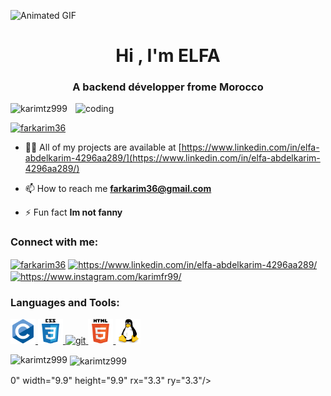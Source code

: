 ![Animated GIF](https://giffiles.alphacoders.com/120/120237.gif)
<h1 align="center">Hi <i class="fi fi-ts-circle-small"></i>, I'm ELFA</h1>
<h3 align="center">A backend développer frome Morocco</h3>
<img align="right"alt="coding"width="400"src="https://i.pinimg.com/originals/06/60/ef/0660efe82fa3da42ed56eef013171835.gif">
<p align="left"> <img src="https://komarev.com/ghpvc/?username=karimtz999&label=Profile%20views&color=0e75b6&style=flat" alt="karimtz999" /> </p>

<p align="left"> <a href="https://twitter.com/farkarim36" target="blank"><img src="https://img.shields.io/twitter/follow/farkarim36?logo=twitter&style=for-the-badge" alt="farkarim36" /></a> </p>

- 👨‍💻 All of my projects are available at [https://www.linkedin.com/in/elfa-abdelkarim-4296aa289/](https://www.linkedin.com/in/elfa-abdelkarim-4296aa289/)

- 📫 How to reach me **farkarim36@gmail.com**

- ⚡ Fun fact **Im not fanny**

<h3 align="left">Connect with me:</h3>
<p align="left">
<a href="https://twitter.com/farkarim36" target="blank"><img align="center" src="https://raw.githubusercontent.com/rahuldkjain/github-profile-readme-generator/master/src/images/icons/Social/twitter.svg" alt="farkarim36" height="30" width="40" /></a>
<a href="https://linkedin.com/in/https://www.linkedin.com/in/elfa-abdelkarim-4296aa289/" target="blank"><img align="center" src="https://raw.githubusercontent.com/rahuldkjain/github-profile-readme-generator/master/src/images/icons/Social/linked-in-alt.svg" alt="https://www.linkedin.com/in/elfa-abdelkarim-4296aa289/" height="30" width="40" /></a>
<a href="https://instagram.com/https://www.instagram.com/karimfr99/" target="blank"><img align="center" src="https://raw.githubusercontent.com/rahuldkjain/github-profile-readme-generator/master/src/images/icons/Social/instagram.svg" alt="https://www.instagram.com/karimfr99/" height="30" width="40" /></a>
</p>

<h3 align="left">Languages and Tools:</h3>
<p align="left"> <a href="https://www.cprogramming.com/" target="_blank" rel="noreferrer"> <img src="https://raw.githubusercontent.com/devicons/devicon/master/icons/c/c-original.svg" alt="c" width="40" height="40"/> </a> <a href="https://www.w3schools.com/css/" target="_blank" rel="noreferrer"> <img src="https://raw.githubusercontent.com/devicons/devicon/master/icons/css3/css3-original-wordmark.svg" alt="css3" width="40" height="40"/> </a> <a href="https://git-scm.com/" target="_blank" rel="noreferrer"> <img src="https://www.vectorlogo.zone/logos/git-scm/git-scm-icon.svg" alt="git" width="40" height="40"/> </a> <a href="https://www.w3.org/html/" target="_blank" rel="noreferrer"> <img src="https://raw.githubusercontent.com/devicons/devicon/master/icons/html5/html5-original-wordmark.svg" alt="html5" width="40" height="40"/> </a> <a href="https://www.linux.org/" target="_blank" rel="noreferrer"> <img src="https://raw.githubusercontent.com/devicons/devicon/master/icons/linux/linux-original.svg" alt="linux" width="40" height="40"/> </a> </p>

<p><img align="left" src="https://github-readme-stats.vercel.app/api/top-langs?username=karimtz999&show_icons=true&locale=en&layout=compact" alt="karimtz999" /></p>

<p>&nbsp;<img align="center" src="https://github-readme-stats.vercel.app/api?username=karimtz999&show_icons=true&locale=en" alt="karimtz999" /></p>


0" width="9.9" height="9.9" rx="3.3" ry="3.3"/>
</svg>
